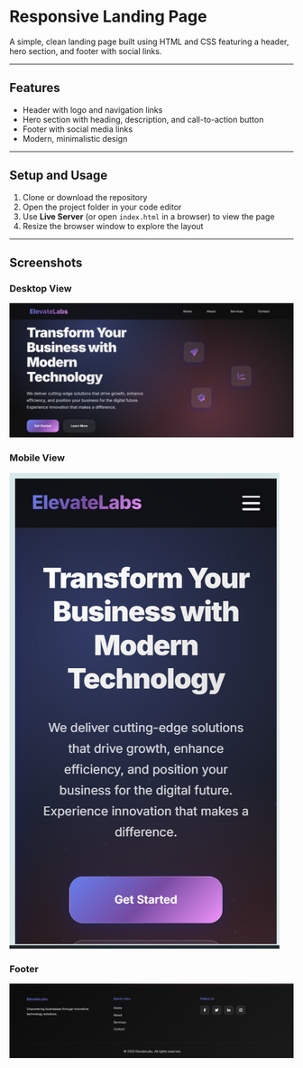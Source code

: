 # Responsive Landing Page

A simple, clean landing page built using HTML and CSS featuring a header, hero section, and footer with social links.

---

## Features

- Header with logo and navigation links
- Hero section with heading, description, and call-to-action button
- Footer with social media links
- Modern, minimalistic design

---

## Setup and Usage

1. Clone or download the repository
2. Open the project folder in your code editor
3. Use **Live Server** (or open `index.html` in a browser) to view the page
4. Resize the browser window to explore the layout

---

## Screenshots

### Desktop View

![Desktop View](./screenshots/desktop-view.png)

### Mobile View

![Mobile View](./screenshots/mobile-view.png)

### Footer

![Footer](./screenshots/footer.png)
